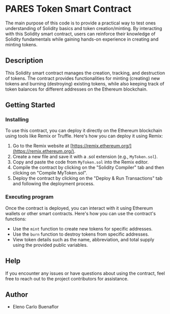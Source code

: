 # PARES Token Smart Contract

The main purpose of this code is to provide a practical way to test ones understanding of Solidity basics and token creation/minting. By interacting with this Solidity smart contract, users can reinforce their knowledge of Solidity fundamentals while gaining hands-on experience in creating and minting tokens. 

## Description

This Solidity smart contract manages the creation, tracking, and destruction of tokens. The contract provides functionalities for minting (creating) new tokens and burning (destroying) existing tokens, while also keeping track of token balances for different addresses on the Ethereum blockchain.

## Getting Started

### Installing

To use this contract, you can deploy it directly on the Ethereum blockchain using tools like Remix or Truffle. Here's how you can deploy it using Remix:

1. Go to the Remix website at [https://remix.ethereum.org/](https://remix.ethereum.org/).
2. Create a new file and save it with a .sol extension (e.g., `MyToken.sol`).
3. Copy and paste the code from `MyToken.sol` into the Remix editor.
4. Compile the contract by clicking on the "Solidity Compiler" tab and then clicking on "Compile MyToken.sol".
5. Deploy the contract by clicking on the "Deploy & Run Transactions" tab and following the deployment process.

### Executing program

Once the contract is deployed, you can interact with it using Ethereum wallets or other smart contracts. Here's how you can use the contract's functions:

- Use the `mint` function to create new tokens for specific addresses.
- Use the `burn` function to destroy tokens from specific addresses.
- View token details such as the name, abbreviation, and total supply using the provided public variables.

## Help

If you encounter any issues or have questions about using the contract, feel free to reach out to the project contributors for assistance.

## Author

- Eleno Carlo Buenaflor

